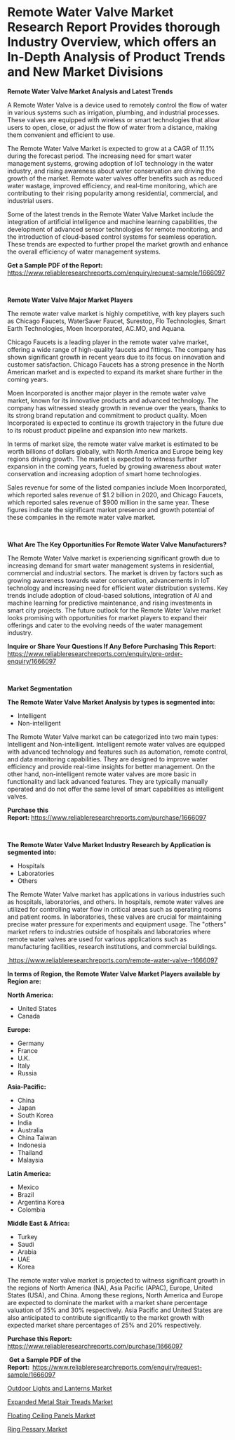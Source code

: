 <p><h1>Remote Water Valve Market Research Report Provides thorough Industry Overview, which offers an In-Depth Analysis of Product Trends and New Market Divisions</h1></p><p><strong>Remote Water Valve Market Analysis and Latest Trends</strong></p>
<p><p>A Remote Water Valve is a device used to remotely control the flow of water in various systems such as irrigation, plumbing, and industrial processes. These valves are equipped with wireless or smart technologies that allow users to open, close, or adjust the flow of water from a distance, making them convenient and efficient to use.</p><p>The Remote Water Valve Market is expected to grow at a CAGR of 11.1% during the forecast period. The increasing need for smart water management systems, growing adoption of IoT technology in the water industry, and rising awareness about water conservation are driving the growth of the market. Remote water valves offer benefits such as reduced water wastage, improved efficiency, and real-time monitoring, which are contributing to their rising popularity among residential, commercial, and industrial users.</p><p>Some of the latest trends in the Remote Water Valve Market include the integration of artificial intelligence and machine learning capabilities, the development of advanced sensor technologies for remote monitoring, and the introduction of cloud-based control systems for seamless operation. These trends are expected to further propel the market growth and enhance the overall efficiency of water management systems.</p></p>
<p><strong>Get a Sample PDF of the Report:&nbsp;</strong> <a href="https://www.reliableresearchreports.com/enquiry/request-sample/1666097">https://www.reliableresearchreports.com/enquiry/request-sample/1666097</a></p>
<p>&nbsp;</p>
<p><strong>Remote Water Valve Major Market Players</strong></p>
<p><p>The remote water valve market is highly competitive, with key players such as Chicago Faucets, WaterSaver Faucet, Surestop, Flo Technologies, Smart Earth Technologies, Moen Incorporated, AC.MO, and Aquana.</p><p>Chicago Faucets is a leading player in the remote water valve market, offering a wide range of high-quality faucets and fittings. The company has shown significant growth in recent years due to its focus on innovation and customer satisfaction. Chicago Faucets has a strong presence in the North American market and is expected to expand its market share further in the coming years.</p><p>Moen Incorporated is another major player in the remote water valve market, known for its innovative products and advanced technology. The company has witnessed steady growth in revenue over the years, thanks to its strong brand reputation and commitment to product quality. Moen Incorporated is expected to continue its growth trajectory in the future due to its robust product pipeline and expansion into new markets.</p><p>In terms of market size, the remote water valve market is estimated to be worth billions of dollars globally, with North America and Europe being key regions driving growth. The market is expected to witness further expansion in the coming years, fueled by growing awareness about water conservation and increasing adoption of smart home technologies.</p><p>Sales revenue for some of the listed companies include Moen Incorporated, which reported sales revenue of $1.2 billion in 2020, and Chicago Faucets, which reported sales revenue of $900 million in the same year. These figures indicate the significant market presence and growth potential of these companies in the remote water valve market.</p></p>
<p>&nbsp;</p>
<p><strong>What Are The Key Opportunities For Remote Water Valve Manufacturers?</strong></p>
<p><p>The Remote Water Valve market is experiencing significant growth due to increasing demand for smart water management systems in residential, commercial and industrial sectors. The market is driven by factors such as growing awareness towards water conservation, advancements in IoT technology and increasing need for efficient water distribution systems. Key trends include adoption of cloud-based solutions, integration of AI and machine learning for predictive maintenance, and rising investments in smart city projects. The future outlook for the Remote Water Valve market looks promising with opportunities for market players to expand their offerings and cater to the evolving needs of the water management industry.</p></p>
<p><strong>Inquire or Share Your Questions If Any Before Purchasing This Report:</strong> <a href="https://www.reliableresearchreports.com/enquiry/pre-order-enquiry/1666097">https://www.reliableresearchreports.com/enquiry/pre-order-enquiry/1666097</a></p>
<p>&nbsp;</p>
<p><strong>Market Segmentation</strong></p>
<p><strong>The Remote Water Valve Market Analysis by types is segmented into:</strong></p>
<p><ul><li>Intelligent</li><li>Non-intelligent</li></ul></p>
<p><p>The Remote Water Valve market can be categorized into two main types: Intelligent and Non-intelligent. Intelligent remote water valves are equipped with advanced technology and features such as automation, remote control, and data monitoring capabilities. They are designed to improve water efficiency and provide real-time insights for better management. On the other hand, non-intelligent remote water valves are more basic in functionality and lack advanced features. They are typically manually operated and do not offer the same level of smart capabilities as intelligent valves.</p></p>
<p><strong>Purchase this Report:&nbsp;</strong><a href="https://www.reliableresearchreports.com/purchase/1666097">https://www.reliableresearchreports.com/purchase/1666097</a></p>
<p>&nbsp;</p>
<p><strong>The Remote Water Valve Market Industry Research by Application is segmented into:</strong></p>
<p><ul><li>Hospitals</li><li>Laboratories</li><li>Others</li></ul></p>
<p><p>The Remote Water Valve market has applications in various industries such as hospitals, laboratories, and others. In hospitals, remote water valves are utilized for controlling water flow in critical areas such as operating rooms and patient rooms. In laboratories, these valves are crucial for maintaining precise water pressure for experiments and equipment usage. The "others" market refers to industries outside of hospitals and laboratories where remote water valves are used for various applications such as manufacturing facilities, research institutions, and commercial buildings.</p></p>
<p><a href="https://www.reliableresearchreports.com/remote-water-valve-r1666097">&nbsp;https://www.reliableresearchreports.com/remote-water-valve-r1666097</a></p>
<p><strong>In terms of Region, the Remote Water Valve Market Players available by Region are:</strong></p>
<p>
    <p> <strong> North America: </strong>
        <ul>
            <li>United States</li>
            <li>Canada</li>
        </ul>
        </p> 
    <p> <strong> Europe: </strong>
        <ul>
            <li>Germany</li>
            <li>France</li>
            <li>U.K.</li>
            <li>Italy</li>
            <li>Russia</li>
        </ul>
        </p> 
    <p> <strong> Asia-Pacific: </strong>
        <ul>
            <li>China</li>
            <li>Japan</li>
            <li>South Korea</li>
            <li>India</li>
            <li>Australia</li>
            <li>China Taiwan</li>
            <li>Indonesia</li>
            <li>Thailand</li>
            <li>Malaysia</li>
        </ul>
        </p> 
    <p> <strong> Latin America: </strong>
        <ul>
            <li>Mexico</li>
            <li>Brazil</li>
            <li>Argentina Korea</li>
            <li>Colombia</li>
        </ul>
        </p> 
    <p> <strong> Middle East & Africa: </strong>
        <ul>
            <li>Turkey</li>
            <li>Saudi</li>
            <li>Arabia</li>
            <li>UAE</li>
            <li>Korea</li>
        </ul>
    </p>
    </p>
<p><p>The remote water valve market is projected to witness significant growth in the regions of North America (NA), Asia Pacific (APAC), Europe, United States (USA), and China. Among these regions, North America and Europe are expected to dominate the market with a market share percentage valuation of 35% and 30% respectively. Asia Pacific and United States are also anticipated to contribute significantly to the market growth with expected market share percentages of 25% and 20% respectively.</p></p>
<p><strong>Purchase this Report: </strong><a href="https://www.reliableresearchreports.com/purchase/1666097">https://www.reliableresearchreports.com/purchase/1666097</a></p>
<p>&nbsp;<strong>Get a Sample PDF of the Report:&nbsp;&nbsp;</strong><a href="https://www.reliableresearchreports.com/enquiry/request-sample/1666097">https://www.reliableresearchreports.com/enquiry/request-sample/1666097</a></p>
<p><strong></strong></p>
<p><p><a href="https://www.linkedin.com/pulse/outdoor-lights-lanterns-market-analysis-its-cagr-segmentation-a3ndc">Outdoor Lights and Lanterns Market</a></p><p><a href="https://github.com/Sarissaschmalingtr6fz2739/Market-Research-Report-List-2/blob/main/expanded-metal-stair-treads-market.md">Expanded Metal Stair Treads Market</a></p><p><a href="https://github.com/jodemen/Market-Research-Report-List-2/blob/main/floating-ceiling-panels-market.md">Floating Ceiling Panels Market</a></p><p><a href="https://www.linkedin.com/pulse/ring-pessary-market-analysis-its-cagr-segmentation-global-jy0se">Ring Pessary Market</a></p></p>